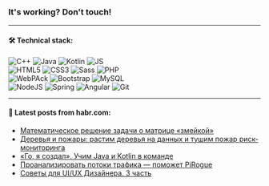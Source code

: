 ### It's working? Don't touch!

---

#### 🛠️ Technical stack:

![C++](https://img.shields.io/badge/C++-informational?logo=c%2B%2B&style=flat&logoColor=white&color=9C033A)
![Java](https://img.shields.io/badge/Java-informational?logo=java&style=flat&logoColor=white&color=007396)
![Kotlin](https://img.shields.io/badge/Kotlin-informational?logo=Kotlin&style=flat&logoColor=white&color=0095D5)
![JS](https://img.shields.io/badge/JS-informational?logo=javaScript&style=flat&logoColor=black&color=F7Df1E) <br>
![HTML5](https://img.shields.io/badge/HTML5-informational?logo=html5&style=flat&logoColor=white&color=E34F26)
![CSS3](https://img.shields.io/badge/CSS3-informational?logo=css3&style=flat&logoColor=white&color=157286)
![Sass](https://img.shields.io/badge/Saas-informational?logo=sass&style=flat&logoColor=white&color=hotpink)
![PHP](https://img.shields.io/badge/PHP-informational?logo=php&style=flat&logoColor=white&color=777BB4) <br>
![WebPAck](https://img.shields.io/badge/WebPack-informational?logo=webPack&style=flat&logoColor=white&color=FF6F00)
![Bootstrap](https://img.shields.io/badge/Bootstrap-informational?logo=Bootstrap&style=flat&logoColor=white&color=7952B3)
![MySQL](https://img.shields.io/badge/MySQL-informational?logo=MySQL&style=flat&logoColor=white&color=00f) <br>
![NodeJS](https://img.shields.io/badge/NodeJS-informational?logo=node.js&style=flat&logoColor=white&color=43853D)
![Spring](https://img.shields.io/badge/Spring-informational?logo=Spring&style=flat&logoColor=white&color=0A9EDC)
![Angular](https://img.shields.io/badge/Vue-informational?logo=vue.js&style=flat&logoColor=white&color=red)
![Git](https://img.shields.io/badge/Git-informational?logo=git&style=flat&logoColor=white&color=darkorange)

___

#### 💬 Latest posts from habr.com:

<!-- BLOG-POST-LIST:START -->
- [Математическое решение задачи о матрице «змейкой»](https://habr.com/ru/post/672198/?utm_source=habrahabr&utm_medium=rss&utm_campaign=672198)
- [Деревья и пожары: растим деревья на данных и тушим пожар риск-мониторинга](https://habr.com/ru/post/672184/?utm_source=habrahabr&utm_medium=rss&utm_campaign=672184)
- [«Го, я создал». Учим Java и Kotlin в команде](https://habr.com/ru/post/672188/?utm_source=habrahabr&utm_medium=rss&utm_campaign=672188)
- [Проанализировать потоки трафика — поможет PiRogue](https://habr.com/ru/post/671866/?utm_source=habrahabr&utm_medium=rss&utm_campaign=671866)
- [Советы для UI/UX Дизайнера. 3 часть](https://habr.com/ru/post/670868/?utm_source=habrahabr&utm_medium=rss&utm_campaign=670868)
<!-- BLOG-POST-LIST:END -->
